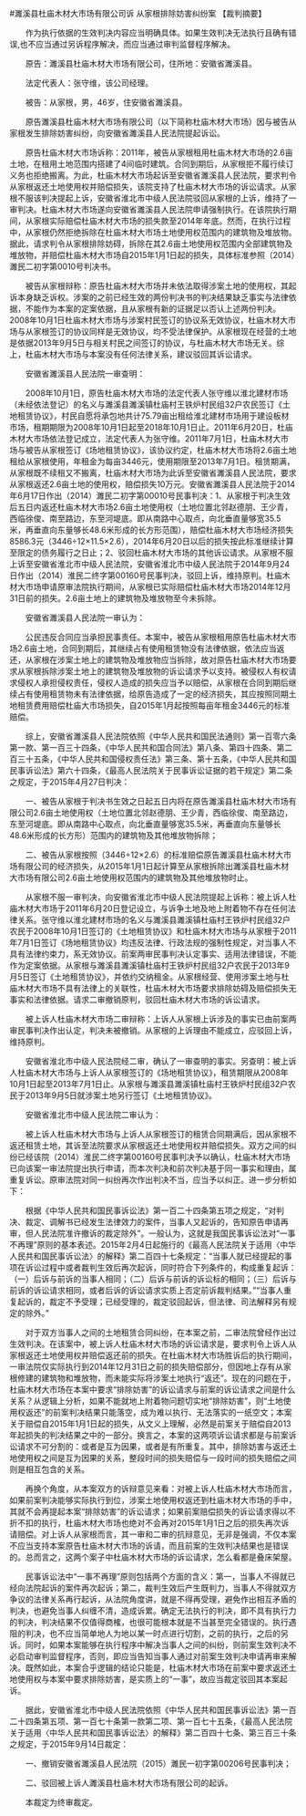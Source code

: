 #濉溪县杜庙木材大市场有限公司诉 从家根排除妨害纠纷案 
【裁判摘要】

　　作为执行依据的生效判决内容应当明确具体。如果生效判决无法执行且确有错误,也不应当通过另诉程序解决，而应当通过审判监督程序解决。



　　原告：濉溪县杜庙木材大市场有限公司，住所地：安徽省濉溪县。

　　法定代表人：张守维，该公司经理。

　　被告：从家根，男，46岁，住安徽省濉溪县。

　　原告濉溪县杜庙木材大市场有限公司（以下简称杜庙木材大市场）因与被告从家根发生排除妨害纠纷，向安徽省濉溪县人民法院提起诉讼。



　　原告杜庙木材大市场诉称：2011年，被告从家根租用杜庙木材大市场的2.6亩土地，在租用土地范围内搭建了4间临时建筑。合同到期后，从家根拒不履行续订义务也拒绝搬离。为此，杜庙木材大市场起诉至安徽省濉溪县人民法院，要求判令从家根返还土地使用权并赔偿损失，该院支持了杜庙木材大市场的诉讼请求。从家根不服该判决提起上诉，安徽省淮北市中级人民法院驳回从家根的上诉，维持了一审判决。杜庙木材大市场遂向安徽省濉溪县人民法院申请强制执行。在该院执行期间，从家根实际赔偿杜庙木材大市场的损失款至2014年年底。然而，在执行过程中，从家根仍然拒绝拆除在杜庙木材大市场土地使用权范围内的建筑物及堆放物。据此，请求判令从家根排除妨碍，拆除在其2.6亩土地使用权范围内全部建筑物及堆放物，并赔偿杜庙木材大市场自2015年1月1日起的损失，具体标准参照（2014）濉民二初字第0010号判决书。

　　被告从家根辩称：原告杜庙木材大市场并未依法取得涉案土地的使用权，其起诉本身缺乏诉权。涉案的之前已经生效的两份判决书的判决结果缺乏事实与法律依据，不能作为本案的定案依据，且从家根有新的证据足以否认上述两份判决。2008年10月1日杜庙木材大市场与涉案村民签订的协议系无效协议，杜庙木材大市场与从家根签订的协议同样是无效协议，均不受法律保护。从家根现在经营的土地是依据2013年9月5日与相关村民之间签订的协议，与杜庙木材大市场无关。综上，杜庙木材大市场与本案没有任何法律关系，建议驳回其诉讼请求。



　　安徽省濉溪县人民法院一审查明：

　　2008年10月1日，原告杜庙木材大市场的法定代表人张守维以淮北建材市场（未经依法登记）的名义与濉溪县濉溪镇杜庙村王铁炉村民组32户农民签订《土地租赁协议》，村民自愿将承包地共计75.79亩出租给淮北建材市场用于建设板材市场，租期期限为2008年10月1日起至2018年10月1日止。2011年6月20日，杜庙木材大市场依法登记成立，法定代表人为张守维。2011年7月1日，杜庙木材大市场与被告从家根签订《场地租赁协议》，该协议约定，杜庙木材大市场将2.6亩土地租给从家根使用，年租金为每亩3446元，使用期限至2013年7月1日。租赁期满，从家根既不续租又不搬离，杜庙木材大市场为此诉至安徽省濉溪县人民法院，要求从家根返还2.6亩土地的使用权，赔偿损失10万元。安徽省濉溪县人民法院于2014年6月17日作出（2014）濉民二初字第00010号民事判决：1、从家根于判决生效后五日内返还杜庙木材大市场2.6亩土地使用权（土地位置北邻赵德朋、王少青，西临徐俊、南至路边，东至河堤底。即从南路中心取点，向北垂直量够宽35.5米，再垂直向东量够长48.6米形成的长方形范围），赔偿杜庙木材大市场经济损失8586.3元（3446÷12×11.5×2.6），2014年6月20日以后的损失按此标准继续计算至限定的债务履行之日止；2、驳回杜庙木材大市场的其他诉讼请求。从家根不服上诉至安徽省淮北市中级人民法院，安徽省淮北市中级人民法院于2014年9月24日作出（2014）淮民二终字第00160号民事判决，驳回上诉，维持原判。杜庙木材大市场申请原审法院执行期间，从家根已实际赔偿杜庙木材大市场2014年12月31日前的损失。2.6亩土地上的建筑物及堆放物至今未拆除。



　　安徽省濉溪县人民法院一审认为：

　　公民违反合同应当承担民事责任。本案中，被告从家根租用原告杜庙木材大市场2.6亩土地，合同到期后，其继续占有使用租赁物没有法律依据，依法应当返还，从家根在涉案土地上的建筑物及堆放物应当拆除，故对原告杜庙木材大市场要求从家根拆除涉案土地上的建筑物及堆放物的诉讼请求予以支持。被侵权人有权请求侵权人承担侵权责任，侵权人造成的损失应当予以赔偿，从家根在合同到期后继续占有使用租赁物未有法律依据，给原告造成了一定的经济损失，其应按照同期土地租赁费用赔偿杜庙大市场损失，自2015年1月起按照每亩年租金3446元的标准赔偿。



　　综上，安徽省濉溪县人民法院依照《中华人民共和国民法通则》第一百零六条第一款、第一百三十四条，《中华人民共和国合同法》第八条、第四十四条、第二百三十五条，《中华人民共和国侵权责任法》第三条、第十五条，《中华人民共和国民事诉讼法》第六十四条，《最高人民法院关于民事诉讼证据的若干规定》第二条之规定，于2015年4月27日判决： 

　　一、被告从家根于判决书生效之日起五日内将在原告濉溪县杜庙木材大市场有限公司2.6亩土地使用权（土地位置北邻赵德朋、王少青，西临徐俊、南至路边，东至河堤底。即从南路中心取点，向北垂直量够宽35.5米，再垂直向东量够长48.6米形成的长方形）范围内的建筑物及其他堆放物拆除；

　　二、被告从家根按照（3446÷12×2.6）的标准赔偿原告濉溪县杜庙木材大市场有限公司的经济损失，从2015年1月1日起计算至从家根拆除出濉溪县杜庙木材大市场有限公司2.6亩土地使用权范围内的建筑物及其他堆放物时止。



　　从家根不服一审判决，向安徽省淮北市中级人民法院提起上诉称：被上诉人杜庙木材大市场于2011年6月20日登记设立，与诉争土地及地上附着物不存在任何法律关系。张守维以淮北建材市场的名义与濉溪县濉溪镇杜庙村王铁炉村民组32户农民于2008年10月1日签订的《土地租赁协议》和杜庙木材大市场与从家根于2011年7月1日签订《场地租赁协议》均违反法律、行政法规的强制性规定，对当事人不具有法律约束力，系无效协议。前案两审民事判决认定事实、适用法律错误，不能作为定案依据。从家根与濉溪县濉溪镇杜庙村王铁炉村民组32户农民于2013年9月5日签订《土地租赁协议》，并依约交纳租金。从家根经营、使用涉案土地与杜庙木材大市场不具有法律上的关联性，杜庙木材大市场要求排除妨碍及赔偿损失无事实和法律依据。请求二审撤销原判，驳回杜庙木材大市场的诉讼请求。

　　被上诉人杜庙木材大市场二审辩称：上诉人从家根上诉涉及的事实已由前案两审民事判决作出认定，判决未被撤销。从家根的上诉理由不能成立，应驳回上诉，维持原判。



　　安徽省淮北市中级人民法院经二审，确认了一审查明的事实。另查明：被上诉人杜庙木材大市场与上诉人从家根签订的《场地租赁协议》，租赁期限从2008年10月1日起至2013年7月1日止。从家根与濉溪县濉溪镇杜庙村王铁炉村民组32户农民于2013年9月5日就涉案土地另行签订《土地租赁协议》。



　　安徽省淮北市中级人民法院二审认为：

　　被上诉人杜庙木材大市场与上诉人从家根签订的租赁合同期满后，因从家根不返还租赁土地，其诉至法院要求从家根返还土地使用权并赔偿损失。双方之间的纠纷已经该院（2014）淮民二终字第00160号民事判决予以确认，杜庙木材大市场已向该案一审法院提出执行申请，而本次判决和前次判决基于同一事实和理由，属重复诉讼。原审法院对同一纠纷再次作出判决不当，应当予以纠正。进一步分析如下：

　　根据《中华人民共和国民事诉讼法》第一百二十四条第五项之规定，“对判决、裁定、调解书已经发生法律效力的案件，当事人又起诉的，告知原告申请再审，但人民法院准许撤诉的裁定除外”。一般认为，这就是我国民事诉讼法对“一事不再理”原则的基本表述。2015年2月4日起施行的《最高人民法院关于适用〈中华人民共和国民事诉讼法〉的解释》第二百四十七条规定：“当事人就已经提起的事项在诉讼过程中或者裁判生效后再次起诉，同时符合下列条件的，构成重复起诉：（一）后诉与前诉的当事人相同；（二）后诉与前诉的诉讼标的相同；（三）后诉与前诉的诉讼请求相同，或者后诉的诉讼请求实质上否定前诉裁判结果。”“当事人重复起诉的，裁定不予受理；已经受理的，裁定驳回起诉，但法律、司法解释另有规定的除外。”

　　对于双方当事人之间的土地租赁合同纠纷，在本案之前，二审法院曾经作出过生效判决。在该案中，被上诉人杜庙木材大市场的诉讼请求是，要求判令上诉人从家根返还土地使用权并赔偿返还前的损失。在杜庙木材大市场胜诉后的执行期间，一审法院仅实际执行到2014年12月31日之前的损失赔偿部分，但因地上存有从家根修建的建筑物和堆放物，而未能实际将涉案土地执行“返还”。现在的问题在于，杜庙木材大市场在本案中要求“排除妨害”的诉讼请求与前案的诉讼请求之间是什么关系？从逻辑上分析，如果不能就地上附着物问题切实地“排除妨害”，则“土地使用权返还”的前案判决结果只能落空，成为难以执行、无法落实的一纸空文；本案关于赔偿自2015年1月1日起的损失，从文义上理解，必然是前案关于赔偿自2013年起损失的判决结果之中的一部分。换言之，本案的这两项诉讼请求都是与前案诉讼请求不可分割的：或者是互为因果，或者是有所重复。其中，排除妨害与返还土地使用权之间是互为因果的关系，整段时间的损失赔偿与一段时间的损失赔偿之间则是相互包含的关系。

　　再换个角度，从本案双方的诉辩意见来看：对被上诉人杜庙木材大市场而言，如果前案判决能够实际执行到位，涉案土地使用权返还到杜庙木材大市场的手中，其就不会再提起本案“排除妨害”的诉讼请求；如果前案赔偿损失的诉讼请求得以不折不扣的执行，杜庙木材大市场也绝对不会再对2015年1月1日之后的损失再次诉请赔偿。对上诉人从家根而言，其一审和二审的抗辩意见，无非是强调，不仅本案不应当支持本案原告杜庙木材大市场的诉请，而且前案的生效判决结果也是错误的。总而言之，这两个案子中杜庙木材大市场的诉讼请求，怎么看都是叠床架屋。

　　民事诉讼法中“一事不再理”原则包括两个方面的含义：第一，当事人不得就已经向法院起诉的案件再次起诉；第二，裁判生效后产生既判力，当事人不得就双方争议的法律关系再行起诉，从法院角度讲，就是不得再受理，避免作出相互矛盾的判决，也避免当事人纠缠不清，造成诉累。确定无法执行的判决，即不具有执行力的判决，判决结果不仅值得商榷，也很可能根本就是不当甚至完全错误的。执行遇阻的判决，也不应当简单地人为地以某一时点进行切割，之前的执行，之后的另诉。同时，如果本案能够在执行程序中解决当事人之间的纠纷，则前案生效判决不必启动审判监督程序，否则，即应当告知当事人通过对前案生效判决申请再审来解决。既然如此，本案合乎逻辑的结论只能是，杜庙木材大市场在前案中要求返还土地使用权与本案中要求排除妨害，是实质上的“一事”，故应当裁定驳回其本案起诉。



　　据此，安徽省淮北市中级人民法院依照《中华人民共和国民事诉讼法》第一百二十四条第五项、第一百七十条第一款第二项、第一百七十五条，《最高人民法院关于适用〈中华人民共和国民事诉讼法〉的解释》第二百四十七条、第三百三十条之规定，于2015年9月14日裁定：

　　一、撤销安徽省濉溪县人民法院（2015）濉民一初字第00206号民事判决；

　　二、驳回被上诉人濉溪县杜庙木材大市场有限公司的起诉。

　　本裁定为终审裁定。


